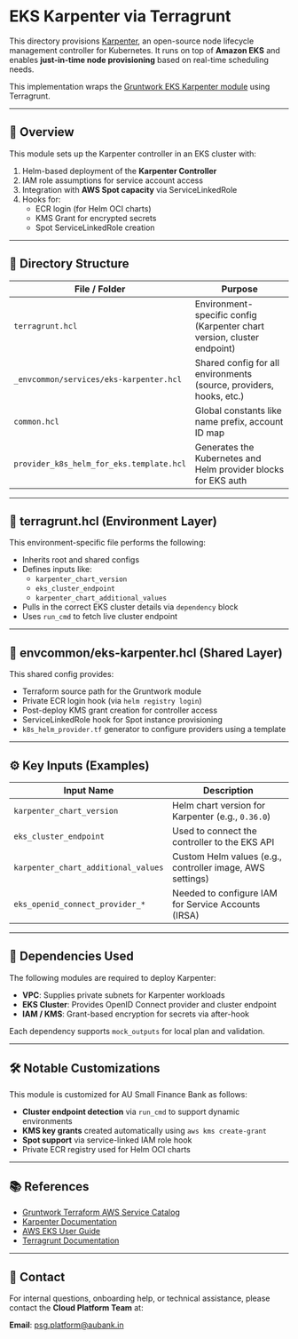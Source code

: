 # EKS Karpenter via Terragrunt

This directory provisions [Karpenter](https://karpenter.sh/), an open-source node lifecycle management controller for Kubernetes. It runs on top of **Amazon EKS** and enables **just-in-time node provisioning** based on real-time scheduling needs.

This implementation wraps the [Gruntwork EKS Karpenter module](https://github.com/gruntwork-io/terraform-aws-service-catalog/tree/main/modules/services/eks-karpenter) using Terragrunt.

---

## 📌 Overview

This module sets up the Karpenter controller in an EKS cluster with:

1. Helm-based deployment of the **Karpenter Controller**
2. IAM role assumptions for service account access
3. Integration with **AWS Spot capacity** via ServiceLinkedRole
4. Hooks for:
   - ECR login (for Helm OCI charts)
   - KMS Grant for encrypted secrets
   - Spot ServiceLinkedRole creation

---

## 📁 Directory Structure

| File / Folder                          | Purpose                                                                  |
|----------------------------------------|--------------------------------------------------------------------------|
| `terragrunt.hcl`                       | Environment-specific config (Karpenter chart version, cluster endpoint)  |
| `_envcommon/services/eks-karpenter.hcl` | Shared config for all environments (source, providers, hooks, etc.)      |
| `common.hcl`                           | Global constants like name prefix, account ID map                        |
| `provider_k8s_helm_for_eks.template.hcl` | Generates the Kubernetes and Helm provider blocks for EKS auth          |

---

## 🧩 terragrunt.hcl (Environment Layer)

This environment-specific file performs the following:

- Inherits root and shared configs
- Defines inputs like:
  - `karpenter_chart_version`
  - `eks_cluster_endpoint`
  - `karpenter_chart_additional_values`
- Pulls in the correct EKS cluster details via `dependency` block
- Uses `run_cmd` to fetch live cluster endpoint

---

## 🧩 envcommon/eks-karpenter.hcl (Shared Layer)

This shared config provides:

- Terraform source path for the Gruntwork module
- Private ECR login hook (via `helm registry login`)
- Post-deploy KMS grant creation for controller access
- ServiceLinkedRole hook for Spot instance provisioning
- `k8s_helm_provider.tf` generator to configure providers using a template

---

## ⚙️ Key Inputs (Examples)

| Input Name                            | Description                                                             |
|--------------------------------------|-------------------------------------------------------------------------|
| `karpenter_chart_version`            | Helm chart version for Karpenter (e.g., `0.36.0`)                       |
| `eks_cluster_endpoint`               | Used to connect the controller to the EKS API                          |
| `karpenter_chart_additional_values` | Custom Helm values (e.g., controller image, AWS settings)              |
| `eks_openid_connect_provider_*`     | Needed to configure IAM for Service Accounts (IRSA)                    |

---

## 🔗 Dependencies Used

The following modules are required to deploy Karpenter:

- **VPC**: Supplies private subnets for Karpenter workloads
- **EKS Cluster**: Provides OpenID Connect provider and cluster endpoint
- **IAM / KMS**: Grant-based encryption for secrets via after-hook

Each dependency supports `mock_outputs` for local plan and validation.

---

## 🛠 Notable Customizations

This module is customized for AU Small Finance Bank as follows:

- **Cluster endpoint detection** via `run_cmd` to support dynamic environments
- **KMS key grants** created automatically using `aws kms create-grant`
- **Spot support** via service-linked IAM role hook
- Private ECR registry used for Helm OCI charts

---

## 📚 References

- [Gruntwork Terraform AWS Service Catalog](https://github.com/gruntwork-io/terraform-aws-service-catalog)
- [Karpenter Documentation](https://karpenter.sh/docs/)
- [AWS EKS User Guide](https://docs.aws.amazon.com/eks/latest/userguide/what-is-eks.html)
- [Terragrunt Documentation](https://terragrunt.gruntwork.io/docs/)

---

## 👥 Contact

For internal questions, onboarding help, or technical assistance, please contact the **Cloud Platform Team** at:

**Email**: psg.platform@aubank.in
